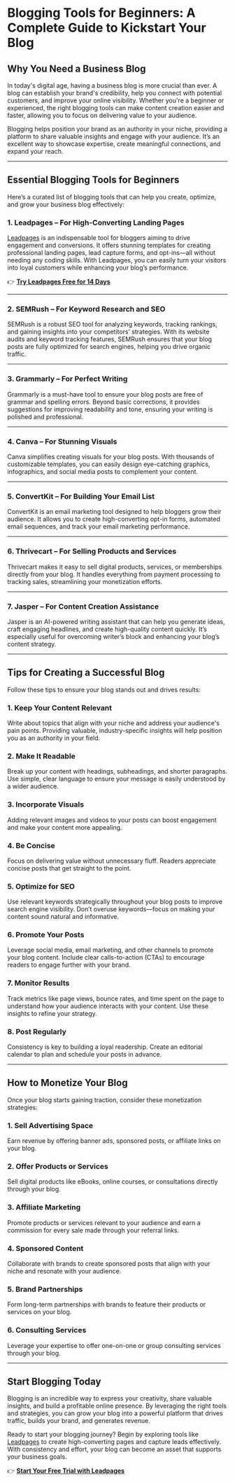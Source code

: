 # Blogging Tools for Beginners: A Complete Guide to Kickstart Your Blog

## Why You Need a Business Blog

In today's digital age, having a business blog is more crucial than ever. A blog can establish your brand's credibility, help you connect with potential customers, and improve your online visibility. Whether you're a beginner or experienced, the right blogging tools can make content creation easier and faster, allowing you to focus on delivering value to your audience.

Blogging helps position your brand as an authority in your niche, providing a platform to share valuable insights and engage with your audience. It’s an excellent way to showcase expertise, create meaningful connections, and expand your reach.

---

## Essential Blogging Tools for Beginners

Here’s a curated list of blogging tools that can help you create, optimize, and grow your business blog effectively:

### 1. **Leadpages** – For High-Converting Landing Pages
[Leadpages](https://bit.ly/LEadPages) is an indispensable tool for bloggers aiming to drive engagement and conversions. It offers stunning templates for creating professional landing pages, lead capture forms, and opt-ins—all without needing any coding skills. With Leadpages, you can easily turn your visitors into loyal customers while enhancing your blog’s performance.

👉 **[Try Leadpages Free for 14 Days](https://bit.ly/LEadPages)**

---

### 2. **SEMRush** – For Keyword Research and SEO
SEMRush is a robust SEO tool for analyzing keywords, tracking rankings, and gaining insights into your competitors’ strategies. With its website audits and keyword tracking features, SEMRush ensures that your blog posts are fully optimized for search engines, helping you drive organic traffic.

---

### 3. **Grammarly** – For Perfect Writing
Grammarly is a must-have tool to ensure your blog posts are free of grammar and spelling errors. Beyond basic corrections, it provides suggestions for improving readability and tone, ensuring your writing is polished and professional.

---

### 4. **Canva** – For Stunning Visuals
Canva simplifies creating visuals for your blog posts. With thousands of customizable templates, you can easily design eye-catching graphics, infographics, and social media posts to complement your content.

---

### 5. **ConvertKit** – For Building Your Email List
ConvertKit is an email marketing tool designed to help bloggers grow their audience. It allows you to create high-converting opt-in forms, automated email sequences, and track your email marketing performance.

---

### 6. **Thrivecart** – For Selling Products and Services
Thrivecart makes it easy to sell digital products, services, or memberships directly from your blog. It handles everything from payment processing to tracking sales, streamlining your monetization efforts.

---

### 7. **Jasper** – For Content Creation Assistance
Jasper is an AI-powered writing assistant that can help you generate ideas, craft engaging headlines, and create high-quality content quickly. It’s especially useful for overcoming writer’s block and enhancing your blog’s content strategy.

---

## Tips for Creating a Successful Blog

Follow these tips to ensure your blog stands out and drives results:

### 1. **Keep Your Content Relevant**
Write about topics that align with your niche and address your audience's pain points. Providing valuable, industry-specific insights will help position you as an authority in your field.

### 2. **Make It Readable**
Break up your content with headings, subheadings, and shorter paragraphs. Use simple, clear language to ensure your message is easily understood by a wider audience.

### 3. **Incorporate Visuals**
Adding relevant images and videos to your posts can boost engagement and make your content more appealing.

### 4. **Be Concise**
Focus on delivering value without unnecessary fluff. Readers appreciate concise posts that get straight to the point.

### 5. **Optimize for SEO**
Use relevant keywords strategically throughout your blog posts to improve search engine visibility. Don’t overuse keywords—focus on making your content sound natural and informative.

### 6. **Promote Your Posts**
Leverage social media, email marketing, and other channels to promote your blog content. Include clear calls-to-action (CTAs) to encourage readers to engage further with your brand.

### 7. **Monitor Results**
Track metrics like page views, bounce rates, and time spent on the page to understand how your audience interacts with your content. Use these insights to refine your strategy.

### 8. **Post Regularly**
Consistency is key to building a loyal readership. Create an editorial calendar to plan and schedule your posts in advance.

---

## How to Monetize Your Blog

Once your blog starts gaining traction, consider these monetization strategies:

### 1. **Sell Advertising Space**
Earn revenue by offering banner ads, sponsored posts, or affiliate links on your blog.

### 2. **Offer Products or Services**
Sell digital products like eBooks, online courses, or consultations directly through your blog.

### 3. **Affiliate Marketing**
Promote products or services relevant to your audience and earn a commission for every sale made through your referral links.

### 4. **Sponsored Content**
Collaborate with brands to create sponsored posts that align with your niche and resonate with your audience.

### 5. **Brand Partnerships**
Form long-term partnerships with brands to feature their products or services on your blog.

### 6. **Consulting Services**
Leverage your expertise to offer one-on-one or group consulting services through your blog.

---

## Start Blogging Today

Blogging is an incredible way to express your creativity, share valuable insights, and build a profitable online presence. By leveraging the right tools and strategies, you can grow your blog into a powerful platform that drives traffic, builds your brand, and generates revenue.

Ready to start your blogging journey? Begin by exploring tools like [Leadpages](https://bit.ly/LEadPages) to create high-converting pages and capture leads effectively. With consistency and effort, your blog can become an asset that supports your business goals.

👉 **[Start Your Free Trial with Leadpages](https://bit.ly/LEadPages)**
